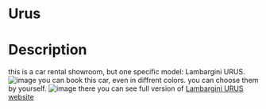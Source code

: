 # Urus
# **Description**<br>
this is a car rental showroom, but one specific model: Lambargini URUS.
![image](https://github.com/user-attachments/assets/4172a2ee-18fc-4cbb-9eda-b6893c255bd2)
you can book this car, even in diffrent colors. you can choose them by yourself.
![image](https://github.com/user-attachments/assets/6d95033b-53a5-4aff-8299-b79aee22e703)
there you can see full version of [Lambargini URUS website](https://katyasamakhval.github.io/Urus/)

